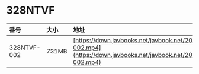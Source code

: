 # 328NTVF

| 番号 | 大小 | 地址 |
| :--- | :--- | :--- |
| 328NTVF-002 | 731MB | [https://down.javbooks.net/javbook.net/2020/06/28/328NTVF-002.mp4](https://down.javbooks.net/javbook.net/2020/06/28/328NTVF-002.mp4) |



